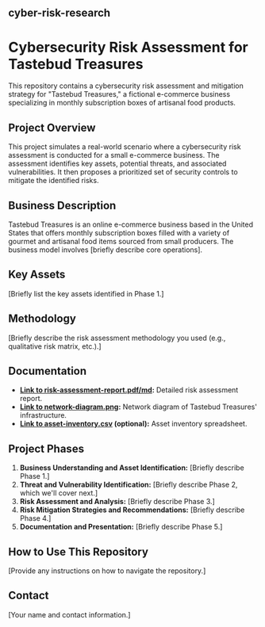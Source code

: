 ## cyber-risk-research
# Cybersecurity Risk Assessment for Tastebud Treasures

This repository contains a cybersecurity risk assessment and mitigation strategy for "Tastebud Treasures," a fictional e-commerce business specializing in monthly subscription boxes of artisanal food products.

## Project Overview

This project simulates a real-world scenario where a cybersecurity risk assessment is conducted for a small e-commerce business. The assessment identifies key assets, potential threats, and associated vulnerabilities. It then proposes a prioritized set of security controls to mitigate the identified risks.

## Business Description

Tastebud Treasures is an online e-commerce business based in the United States that offers monthly subscription boxes filled with a variety of gourmet and artisanal food items sourced from small producers. The business model involves [briefly describe core operations].

## Key Assets

[Briefly list the key assets identified in Phase 1.]

## Methodology

[Briefly describe the risk assessment methodology you used (e.g., qualitative risk matrix, etc.).]

## Documentation

* **[Link to risk-assessment-report.pdf/md](docs/risk-assessment-report.pdf):** Detailed risk assessment report.
* **[Link to network-diagram.png](docs/network-diagram.png):** Network diagram of Tastebud Treasures' infrastructure.
* **[Link to asset-inventory.csv](docs/asset-inventory.csv) (optional):** Asset inventory spreadsheet.

## Project Phases

1.  **Business Understanding and Asset Identification:** [Briefly describe Phase 1.]
2.  **Threat and Vulnerability Identification:** [Briefly describe Phase 2, which we'll cover next.]
3.  **Risk Assessment and Analysis:** [Briefly describe Phase 3.]
4.  **Risk Mitigation Strategies and Recommendations:** [Briefly describe Phase 4.]
5.  **Documentation and Presentation:** [Briefly describe Phase 5.]

## How to Use This Repository

[Provide any instructions on how to navigate the repository.]

## Contact

[Your name and contact information.]